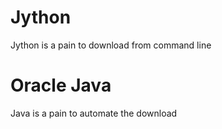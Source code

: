 # Jython
Jython is a pain to download from command line
# Oracle Java
Java is a pain to automate the download
